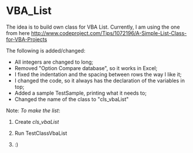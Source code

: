 # VBA_List

The idea is to build own class for VBA List. Currently, I am using the one from here http://www.codeproject.com/Tips/1072196/A-Simple-List-Class-for-VBA-Projects

The following is added/changed:
 - All integers are changed to long;
 - Removed "Option Compare database", so it works in Excel;
 - I fixed the indentation and the spacing between rows the way I like it;
 - I changed the code, so it always has the declaration of the variables in top;
 - Added a sample TestSample, printing what it needs to;
 - Changed the name of the class to "cls_vbaList"

Note:
*To make the list*:

1. Create *cls_vbaList*

2. Run TestClassVbaList

3. :)

